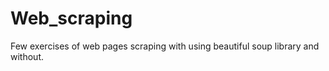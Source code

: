# Web_scraping

Few exercises of web pages scraping with using beautiful soup library and without. 
